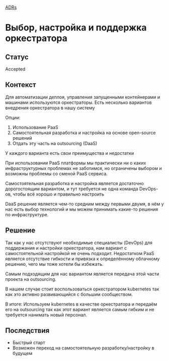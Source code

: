 [ADRs](../chapters/11-adr.md)

# Выбор, настройка и поддержка оркестратора

## Статус

Accepted

## Контекст

Для автоматизации деплоя, управления запущенными контейнерами и машинами используются оркестраторы. Есть несколько вариантов внедрения оркестратора в нашу систему

Опции:
1. Использование PaaS
1. Самостоятельная разработка и настройка на основе open-source решений
1. Отдать эту часть на outsourcing (DaaS)

У каждого варианта есть свои преимущества и недостатки

При использовании PaaS платформы мы практически ни о каких инфраструктурных проблемах не заботимся, но ограничены выбором и возможны проблемы со сменой PaaS сервиса.

Самостоятельная разработка и настройка является достаточно дорогостоящим вариантом, и тут требуется не одна команда DevOps-ов, чтобы всё хорошо и правильно настроить

DaaS решение является чем-то средним между первыми двумя, в нём у нас есть выбор технологий и мы можем принимать какие-то решения по инфраструктуре.

## Решение

Так как у нас отсутствуют необходимые специалисты (DevOps) для поддержания и настройки оркестратора, нам вариант с самостоятельной настройкой не очень подходит.
Недостатком PaaS является отсутствие гибкости и привязка к определённому облачному решению, чего мы тоже хотели бы избежать.

Самым подходящим для нас вариантом является передача этой части проекта на outsourcing. 

В нашем случае стоит воспользоваться оркестратором kubernetes так как это активно развивающийся с большим сообществом.

В итоге: Используем kubernetes в качестве оркестратора и передаём его на outsourcing так как этот вариант является самым гибким и не требуется нанимать новый персонал.

## Последствия

* Быстрый старт
* Возможен переход на самостоятельную разработку/настройку в будущем
